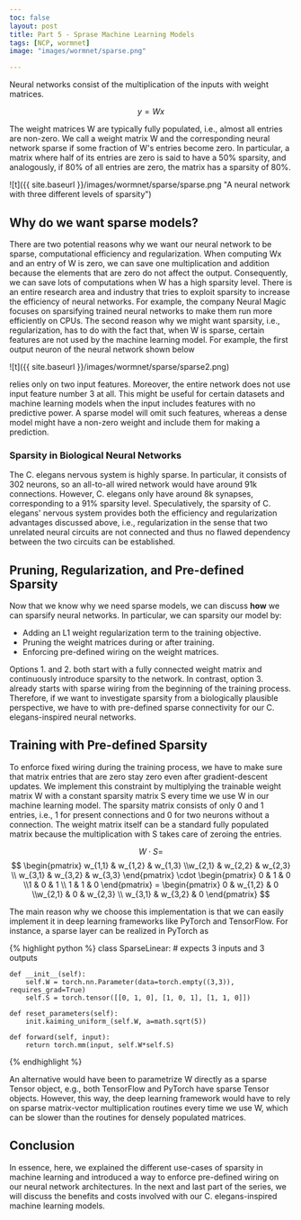 ```yaml
---
toc: false
layout: post
title: Part 5 - Sprase Machine Learning Models
tags: [NCP, wormnet]
image: "images/wormnet/sparse.png"

---
```


Neural networks consist of the multiplication of the inputs with weight matrices.

$$ y = Wx $$

The weight matrices W are typically fully populated, i.e., almost all entries are non-zero.
We call a weight matrix W and the corresponding neural network sparse if some fraction of W's entries become zero. In particular, a matrix where half of its entries are zero is said to have a 50% sparsity, and analogously, if 80% of all entries are zero, the matrix has a sparsity of 80%.

![t]({{ site.baseurl }}/images/wormnet/sparse/sparse.png "A neural network with three different levels of sparsity")


## Why do we want sparse models?
There are two potential reasons why we want our neural network to be sparse, computational efficiency and regularization.
When computing Wx and an entry of W is zero, we can save one multiplication and addition because the elements that are zero do not affect the output. Consequently, we can save lots of computations when W has a high sparsity level. There is an entire research area and industry that tries to exploit sparsity to increase the efficiency of neural networks. For example, the company Neural Magic focuses on sparsifying trained neural networks to make them run more efficiently on CPUs. 
The second reason why we might want sparsity, i.e., regularization, has to do with the fact that, when W is sparse, certain features are not used by the machine learning model. 
For example, the first output neuron of the neural network shown below

![t]({{ site.baseurl }}/images/wormnet/sparse/sparse2.png)

relies only on two input features. Moreover, the entire network does not use input feature number 3 at all.
This might be useful for certain datasets and machine learning models when the input includes features with no predictive power. A sparse model will omit such features, whereas a dense model might have a non-zero weight and include them for making a prediction.

### Sparsity in Biological Neural Networks
The C. elegans nervous system is highly sparse. In particular, it consists of 302 neurons, so an all-to-all wired network would have around 91k connections. However, C. elegans only have around 8k synapses, corresponding to a 91% sparsity level.
Speculatively, the sparsity of C. elegans' nervous system provides both the efficiency and regularization advantages discussed above, i.e., regularization in the sense that two unrelated neural circuits are not connected and thus no flawed dependency between the two circuits can be established.

## Pruning, Regularization, and Pre-defined Sparsity
Now that we know why we need sparse models, we can discuss **how** we can sparsify neural networks.
In particular, we can sparsity our model by:

- Adding an L1 weight regularization term to the training objective.
- Pruning the weight matrices during or after training.
- Enforcing pre-defined wiring on the weight matrices.

Options 1. and 2. both start with a fully connected weight matrix and continuously introduce sparsity to the network. In contrast, option 3. already starts with sparse wiring from the beginning of the training process. Therefore, if we want to investigate sparsity from a biologically plausible perspective, we have to with pre-defined sparse connectivity for our C. elegans-inspired neural networks.
 
## Training with Pre-defined Sparsity
To enforce fixed wiring during the training process, we have to make sure that matrix entries that are zero stay zero even after gradient-descent updates.
We implement this constraint by multiplying the trainable weight matrix W with a constant sparsity matrix S every time we use W in our machine learning model. The sparsity matrix consists of only 0 and 1 entries, i.e., 1 for present connections and 0 for two neurons without a connection. The weight matrix itself can be a standard fully populated matrix because the multiplication with S takes care of zeroing the entries.

$$ W \cdot S = $$
$$ \begin{pmatrix} w_{1,1} & w_{1,2} & w_{1,3} \\w_{2,1} & w_{2,2} & w_{2,3} \\ w_{3,1} & w_{3,2} & w_{3,3} \end{pmatrix} \cdot \begin{pmatrix} 0 & 1 & 0 \\1 & 0 & 1 \\ 1 & 1 & 0 \end{pmatrix} = \begin{pmatrix} 0  & w_{1,2} & 0 \\w_{2,1} & 0 & w_{2,3} \\ w_{3,1} & w_{3,2} & 0 \end{pmatrix} $$


The main reason why we choose this implementation is that we can easily implement it in deep learning frameworks like PyTorch and TensorFlow. For instance, a sparse layer can be realized in PyTorch as


{% highlight python %}
class SparseLinear:
    # expects 3 inputs and 3 outputs

    def __init__(self):
        self.W = torch.nn.Parameter(data=torch.empty((3,3)), requires_grad=True)
        self.S = torch.tensor([[0, 1, 0], [1, 0, 1], [1, 1, 0]])

    def reset_parameters(self):
        init.kaiming_uniform_(self.W, a=math.sqrt(5))
        
    def forward(self, input):
        return torch.mm(input, self.W*self.S)

{% endhighlight %}

An alternative would have been to parametrize W directly as a sparse Tensor object, e.g., both TensorFlow and PyTorch have sparse Tensor objects.
However, this way, the deep learning framework would have to rely on sparse matrix-vector multiplication routines every time we use W, which can be slower than the routines for densely populated matrices.

## Conclusion
In essence, here, we explained the different use-cases of sparsity in machine learning and introduced a way to enforce pre-defined wiring on our neural network architectures.
In the next and last part of the series, we will discuss the benefits and costs involved with our C. elegans-inspired machine learning models.
 

